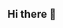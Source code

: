 ## Hi there 👋

<!--
**Sushanthnayak-eng/Sushanthnayak-eng** is a ✨ _special_ ✨ repository because its `README.md` (this file) appears on your GitHub profile.
![My Profile Picture](photo.jpg)
![My Profile Picture](https://github.com/Sushanthnayak-eng/Sushanthnayak-eng/blob/main/photo.jpg?raw=true)



Here are some ideas to get you started:

- 🔭 I’m currently working on ...
- 🌱 I’m currently learning ...
- 👯 I’m looking to collaborate on ...
- 🤔 I’m looking for help with ...
- 💬 Ask me about ...
- 📫 How to reach me: ...
- 😄 Pronouns: ...
- ⚡ Fun fact: ...
-->
